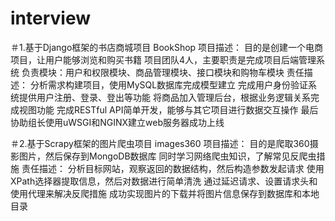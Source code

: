 # interview

＃1.基于Django框架的书店商城项目 BookShop
     项目描述：
        目的是创建一个电商项目，让用户能够浏览和购买书籍
        项目团队4人，主要职责是完成项目后端管理系统
        负责模块：用户和权限模块、商品管理模块、接口模块和购物车模块
    责任描述：
        分析需求构建项目，使用MySQL数据库完成模型建立
        完成用户身份验证系统提供用户注册、登录、登出等功能
        将商品加入管理后台，根据业务逻辑关系完成视图功能
        完成RESTful API简单开发，能够与其它项目进行数据交互操作
        最后协助组长使用uWSGI和NGINX建立web服务器成功上线
  
＃2.基于Scrapy框架的图片爬虫项目 images360
    项目描述：
        目的是爬取360摄影图片，然后保存到MongoDB数据库
        同时学习网络爬虫知识，了解常见反爬虫措施
    责任描述：
        分析目标网站，观察返回的数据结构，然后构造参数发起请求
        使用XPath选择器提取信息，然后对数据进行简单清洗
        通过延迟请求、设置请求头和使用代理来解决反爬措施
        成功实现图片的下载并将图片信息保存到数据库和本地目录
